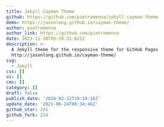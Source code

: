 ```yaml
---
title: Jekyll Cayman Theme
github: https://github.com/pietromenna/jekyll-cayman-theme
demo: https://jasonlong.github.io/cayman-theme/
author: pietromenna
author_link: https://github.com/pietromenna
date: 2023-11-30T05:19:31.621Z
description: >-
  A Jekyll theme for the responsive theme for GitHub Pages
  http://jasonlong.github.io/cayman-theme/
ssg:
  - Jekyll
css: []
ui: []
cms: []
category: []
draft: false
publish_date: '2016-02-12T19:24:16Z'
update_date: '2021-06-24T00:34:46Z'
github_star: 241
github_fork: 224
---
```

